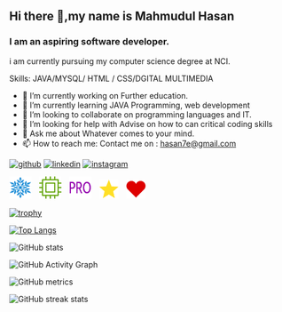 ## Hi there 👋,my name is Mahmudul Hasan
### I am an aspiring software developer.


i am currently pursuing my computer science degree at NCI. 

Skills: JAVA/MYSQL/ HTML / CSS/DGITAL MULTIMEDIA

- 🔭 I’m currently working on Further education. 
- 🌱 I’m currently learning JAVA Programming, web development 
- 👯 I’m looking to collaborate on programming languages and IT. 
- 🤔 I’m looking for help with Advise on how to can critical coding skills 
- 💬 Ask me about Whatever comes to your mind. 
- 📫 How to reach me: Contact me on : hasan7e@gmail.com 


[<img src='https://cdn.jsdelivr.net/npm/simple-icons@3.0.1/icons/github.svg' alt='github' height='40'>](https://github.com/Hasan7e)  [<img src='https://cdn.jsdelivr.net/npm/simple-icons@3.0.1/icons/linkedin.svg' alt='linkedin' height='40'>](https://www.linkedin.com/in/www.linkedin.com/in/hasan7e/)  [<img src='https://cdn.jsdelivr.net/npm/simple-icons@3.0.1/icons/instagram.svg' alt='instagram' height='40'>](https://www.instagram.com/hasan7e/)  

<a href='https://archiveprogram.github.com/'><img src='https://raw.githubusercontent.com/acervenky/animated-github-badges/master/assets/acbadge.gif' width='40' height='40'></a> <a href='https://docs.github.com/en/developers'><img src='https://raw.githubusercontent.com/acervenky/animated-github-badges/master/assets/devbadge.gif' width='40' height='40'></a> <a href='https://github.com/pricing'><img src='https://raw.githubusercontent.com/acervenky/animated-github-badges/master/assets/pro.gif' width='40' height='40'></a> <a href='https://stars.github.com/'><img src='https://raw.githubusercontent.com/acervenky/animated-github-badges/master/assets/starbadge.gif' width='35' height='35'></a> <a href='https://docs.github.com/en/github/supporting-the-open-source-community-with-github-sponsors'><img src='https://raw.githubusercontent.com/acervenky/animated-github-badges/master/assets/sponsorbadge.gif' width='35' height='35'></a> 

[![trophy](https://github-profile-trophy.vercel.app/?username=Hasan7e)](https://github.com/ryo-ma/github-profile-trophy)

[![Top Langs](https://github-readme-stats.vercel.app/api/top-langs/?username=Hasan7e)](https://github.com/anuraghazra/github-readme-stats)

![GitHub stats](https://github-readme-stats.vercel.app/api?username=Hasan7e&show_icons=true)  

![GitHub Activity Graph](https://activity-graph.herokuapp.com/graph?username=Hasan7e)  

![GitHub metrics](https://metrics.lecoq.io/Hasan7e)  

![GitHub streak stats](https://streak-stats.demolab.com/?user=Hasan7e)  

 
